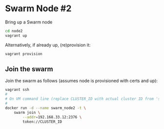# Swarm Node #2

Bring up a Swarm node

```bash
cd node2
vagrant up
```

Alternatively, if already up, (re)provision it:

```bash
vagrant provision
```

## Join the swarm

Join the swarm as follows (assumes node is provisioned with certs and up): 

```bash
vagrant ssh
#
# On VM command line (replace CLUSTER_ID with actual cluster ID from 'swarm create')
#
docker run -d --name swarm_node2 -t \
    swarm join \
        --addr=192.168.33.12:2376 \
        token://CLUSTER_ID
```
